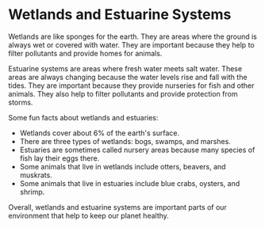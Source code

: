 # Wetlands and Estuarine Systems

Wetlands are like sponges for the earth. They are areas where the ground is always wet or covered with water. They are important because they help to filter pollutants and provide homes for animals.

Estuarine systems are areas where fresh water meets salt water. These areas are always changing because the water levels rise and fall with the tides. They are important because they provide nurseries for fish and other animals. They also help to filter pollutants and provide protection from storms.

Some fun facts about wetlands and estuaries:

- Wetlands cover about 6% of the earth's surface.
- There are three types of wetlands: bogs, swamps, and marshes.
- Estuaries are sometimes called nursery areas because many species of fish lay their eggs there.
- Some animals that live in wetlands include otters, beavers, and muskrats.
- Some animals that live in estuaries include blue crabs, oysters, and shrimp.

Overall, wetlands and estuarine systems are important parts of our environment that help to keep our planet healthy.
